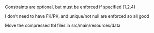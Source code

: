 Constraints are optional, but must be enforced if specified (1.2.4)

I don't need to have FK/PK, and unique/not null are enforced so all good

Move the compressed tbl files in src/main/resources/data
